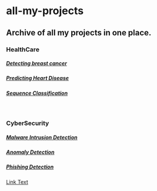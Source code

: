 # all-my-projects
## Archive of all my projects in one place.

### HealthCare
##### [Detecting breast cancer](https://github.com/Ah-am/Detecting-breast-cancer-with-SVM-and-KNN)
##### [Predicting Heart Disease](https://github.com/Ah-am/Predicting-Heart-Disease-using-Neural-Networks.)
##### [Sequence Classification](https://github.com/Ah-am/DNA-Sequence-Classification-using-Machine-Learning)
<br>

### CyberSecurity
##### [Malware Intrusion Detection](https://github.com/Ah-am/malware-intrusion-detection)
##### [Anomaly Detection](https://example.com)
##### [Phishing Detection](https://example.com)
[Link Text](https://example.com)

